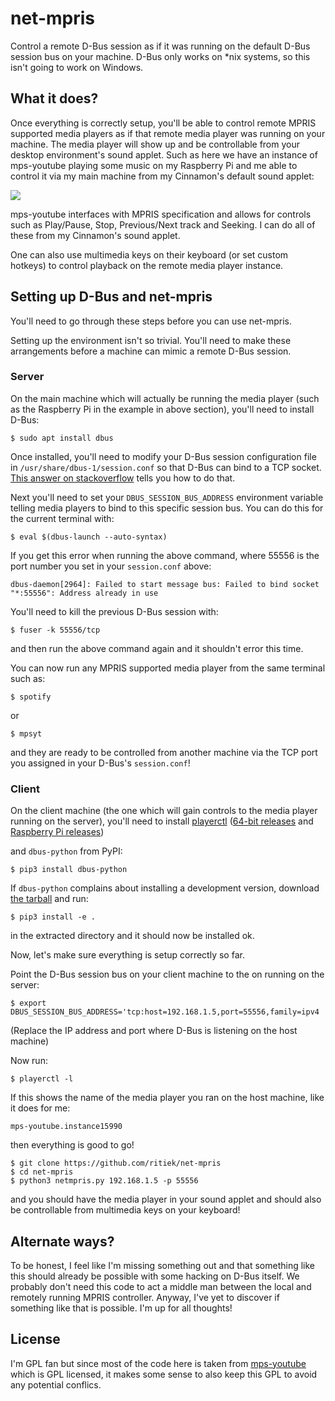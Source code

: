 # net-mpris

Control a remote D-Bus session as if it was running on the default D-Bus session bus on your machine.
D-Bus only works on \*nix systems, so this isn't going to work on Windows.


## What it does?

Once everything is correctly setup, you'll be able to control remote MPRIS supported media players
as if that remote media player was running on your machine. The media player will show up and be
controllable from your desktop environment's sound applet. Such as here we have an instance of
mps-youtube playing some music on my Raspberry Pi and me able to control it via my main machine
from my Cinnamon's default sound applet:

<img src="https://i.imgur.com/C1lfhcx.png">

mps-youtube interfaces with MPRIS specification and allows for controls such as Play/Pause, Stop,
Previous/Next track and Seeking. I can do all of these from my Cinnamon's sound applet.

One can also use multimedia keys on their keyboard (or set custom hotkeys) to control playback on the
remote media player instance.


## Setting up D-Bus and net-mpris

You'll need to go through these steps before you can use net-mpris.

Setting up the environment isn't so trivial. You'll need to make these arrangements before a machine
can mimic a remote D-Bus session.

### Server

On the main machine which will actually be running the media player (such as the Raspberry Pi in the
example in above section), you'll need to install D-Bus:
```
$ sudo apt install dbus
```

Once installed, you'll need to modify your D-Bus session configuration file in `/usr/share/dbus-1/session.conf`
so that D-Bus can bind to a TCP socket. [This answer on stackoverflow](https://stackoverflow.com/a/13275973/6554943)
tells you how to do that.

Next you'll need to set your `DBUS_SESSION_BUS_ADDRESS` environment variable telling media players to
bind to this specific session bus. You can do this for the current terminal with:
```
$ eval $(dbus-launch --auto-syntax)
```

If you get this error when running the above command, where 55556 is the port number you set in your
`session.conf` above:
```
dbus-daemon[2964]: Failed to start message bus: Failed to bind socket "*:55556": Address already in use
```

You'll need to kill the previous D-Bus session with:
```
$ fuser -k 55556/tcp
```

and then run the above command again and it shouldn't error this time.

You can now run any MPRIS supported media player from the same terminal such as:
```
$ spotify
```
or
```
$ mpsyt
```
and they are ready to be controlled from another machine via the TCP port you assigned in your D-Bus's
`session.conf`!


### Client

On the client machine (the one which will gain controls to the media player running on the server),
you'll need to install [playerctl](https://github.com/acrisci/playerctl)
([64-bit releases](https://github.com/acrisci/playerctl/releases) and
[Raspberry Pi releases](http://raspbian.raspberrypi.org/raspbian/pool/main/p/playerctl/))

and `dbus-python` from PyPI:
```
$ pip3 install dbus-python
```

If `dbus-python` complains about installing a development version, download
[the tarball](https://files.pythonhosted.org/packages/3f/e7/4edb582d1ffd5ac3c84188deea32e960b5c8c0fe1da56ce70224f85ce542/dbus-python-1.2.8.tar.gz)
and run:
```
$ pip3 install -e .
```

in the extracted directory and it should now be installed ok.

Now, let's make sure everything is setup correctly so far.

Point the D-Bus session bus on your client machine to the on running on the server:
```
$ export DBUS_SESSION_BUS_ADDRESS='tcp:host=192.168.1.5,port=55556,family=ipv4
```
(Replace the IP address and port where D-Bus is listening on the host machine)

Now run:
```
$ playerctl -l
```

If this shows the name of the media player you ran on the host machine, like it does for me:
```
mps-youtube.instance15990
```
then everything is good to go!

```
$ git clone https://github.com/ritiek/net-mpris
$ cd net-mpris
$ python3 netmpris.py 192.168.1.5 -p 55556
```
and you should have the media player in your sound applet and should also be controllable from multimedia
keys on your keyboard!


## Alternate ways?

To be honest, I feel like I'm missing something out and that something like this should already be
possible with some hacking on D-Bus itself. We probably don't need this code to act a middle man between
the local and remotely running MPRIS controller. Anyway, I've yet to discover if something like that is
possible. I'm up for all thoughts!


## License

I'm GPL fan but since most of the code here is taken from [mps-youtube](https://github.com/mps-youtube/mps-youtube)
which is GPL licensed, it makes some sense to also keep this GPL to avoid any potential conflics.
